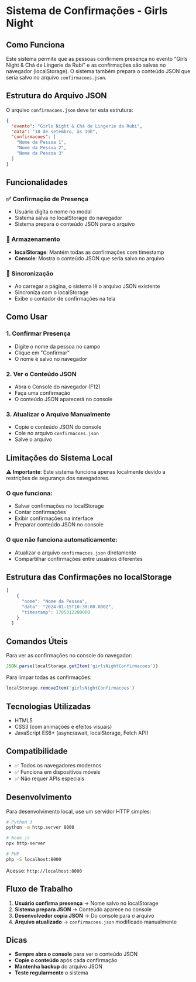 # Sistema de Confirmações - Girls Night

## Como Funciona

Este sistema permite que as pessoas confirmem presença no evento "Girls Night & Chá de Lingerie da Rubi" e as confirmações são salvas no navegador (localStorage). O sistema também prepara o conteúdo JSON que seria salvo no arquivo `confirmacoes.json`.

## Estrutura do Arquivo JSON

O arquivo `confirmacoes.json` deve ter esta estrutura:

```json
{
  "evento": "Girls Night & Chá de Lingerie da Rubi",
  "data": "18 de setembro, às 19h",
  "confirmacoes": [
    "Nome da Pessoa 1",
    "Nome da Pessoa 2",
    "Nome da Pessoa 3"
  ]
}
```

## Funcionalidades

### ✅ Confirmação de Presença
- Usuário digita o nome no modal
- Sistema salva no localStorage do navegador
- Sistema prepara o conteúdo JSON para o arquivo

### 📁 Armazenamento
- **localStorage**: Mantém todas as confirmações com timestamp
- **Console**: Mostra o conteúdo JSON que seria salvo no arquivo

### 🔄 Sincronização
- Ao carregar a página, o sistema lê o arquivo JSON existente
- Sincroniza com o localStorage
- Exibe o contador de confirmações na tela

## Como Usar

### 1. **Confirmar Presença**
- Digite o nome da pessoa no campo
- Clique em "Confirmar"
- O nome é salvo no navegador

### 2. **Ver o Conteúdo JSON**
- Abra o Console do navegador (F12)
- Faça uma confirmação
- O conteúdo JSON aparecerá no console

### 3. **Atualizar o Arquivo Manualmente**
- Copie o conteúdo JSON do console
- Cole no arquivo `confirmacoes.json`
- Salve o arquivo

## Limitações do Sistema Local

⚠️ **Importante**: Este sistema funciona apenas localmente devido a restrições de segurança dos navegadores.

### O que funciona:
- Salvar confirmações no localStorage
- Contar confirmações
- Exibir confirmações na interface
- Preparar conteúdo JSON no console

### O que não funciona automaticamente:
- Atualizar o arquivo `confirmacoes.json` diretamente
- Compartilhar confirmações entre usuários diferentes

## Estrutura das Confirmações no localStorage

```javascript
[
    {
      "nome": "Nome da Pessoa",
      "data": "2024-01-15T10:30:00.000Z",
      "timestamp": 1705312200000
    }
  ]
```

## Comandos Úteis

Para ver as confirmações no console do navegador:
```javascript
JSON.parse(localStorage.getItem('girlsNightConfirmacoes'))
```

Para limpar todas as confirmações:
```javascript
localStorage.removeItem('girlsNightConfirmacoes')
```

## Tecnologias Utilizadas

- HTML5
- CSS3 (com animações e efeitos visuais)
- JavaScript ES6+ (async/await, localStorage, Fetch API)

## Compatibilidade

- ✅ Todos os navegadores modernos
- ✅ Funciona em dispositivos móveis
- ✅ Não requer APIs especiais

## Desenvolvimento

Para desenvolvimento local, use um servidor HTTP simples:

```bash
# Python 3
python -m http.server 8000

# Node.js
npx http-server

# PHP
php -S localhost:8000
```

Acesse: `http://localhost:8000`

## Fluxo de Trabalho

1. **Usuário confirma presença** → Nome salvo no localStorage
2. **Sistema prepara JSON** → Conteúdo aparece no console
3. **Desenvolvedor copia JSON** → Do console para o arquivo
4. **Arquivo atualizado** → `confirmacoes.json` modificado manualmente

## Dicas

- **Sempre abra o console** para ver o conteúdo JSON
- **Copie o conteúdo** após cada confirmação
- **Mantenha backup** do arquivo JSON
- **Teste regularmente** o sistema
